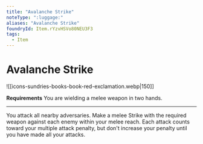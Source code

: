 ```yaml
---
title: "Avalanche Strike"
noteType: ":luggage:"
aliases: "Avalanche Strike"
foundryId: Item.rYzvHSVo80NEU3F3
tags:
  - Item
---
```


# Avalanche Strike
![[icons-sundries-books-book-red-exclamation.webp|150]]

**Requirements** You are wielding a melee weapon in two hands.

* * *

You attack all nearby adversaries. Make a melee Strike with the required weapon against each enemy within your melee reach. Each attack counts toward your multiple attack penalty, but don't increase your penalty until you have made all your attacks.
